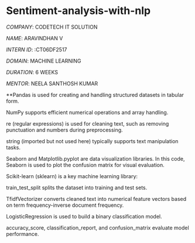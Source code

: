 # Sentiment-analysis-with-nlp

*COMPANY*: CODETECH IT SOLUTION

*NAME*: ARAVINDHAN V

*INTERN ID*: :CT06DF2517

*DOMAIN*: MACHINE LEARNING

*DURATION*: 6 WEEKS

*MENTOR*: NEELA SANTHOSH KUMAR

**Pandas is used for creating and handling structured datasets in tabular form.

NumPy supports efficient numerical operations and array handling.

re (regular expressions) is used for cleaning text, such as removing punctuation and numbers during preprocessing.

string (imported but not used here) typically supports text manipulation tasks.

Seaborn and Matplotlib.pyplot are data visualization libraries. In this code, Seaborn is used to plot the confusion matrix for visual evaluation.

Scikit-learn (sklearn) is a key machine learning library:

train_test_split splits the dataset into training and test sets.

TfidfVectorizer converts cleaned text into numerical feature vectors based on term frequency-inverse document frequency.

LogisticRegression is used to build a binary classification model.

accuracy_score, classification_report, and confusion_matrix evaluate model performance.
